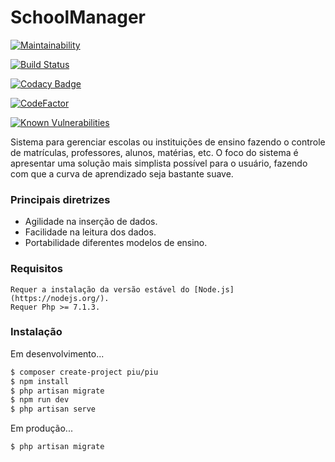 # SchoolManager

[![Maintainability](https://api.codeclimate.com/v1/badges/d5755aea0800cbdf5c96/maintainability)](https://codeclimate.com/github/JJS4ntos/SchoolManager/maintainability)

[![Build Status](https://travis-ci.org/JJS4ntos/SchoolManager.svg?branch=master)](https://travis-ci.org/JJS4ntos/SchoolManager)

[![Codacy Badge](https://api.codacy.com/project/badge/Grade/ac3402e466834c1c8b89c80b256f4e11)](https://www.codacy.com/app/JJS4ntos/SchoolManager?utm_source=github.com&amp;utm_medium=referral&amp;utm_content=JJS4ntos/SchoolManager&amp;utm_campaign=Badge_Grade)

[![CodeFactor](https://www.codefactor.io/repository/github/jjs4ntos/schoolmanager/badge/master)](https://www.codefactor.io/repository/github/jjs4ntos/schoolmanager/overview/master)

[![Known Vulnerabilities](https://snyk.io/test/github/JJS4ntos/Piu/badge.svg?targetFile=package.json)](https://snyk.io/test/github/JJS4ntos/Piu?targetFile=package.json)


Sistema para gerenciar escolas ou instituições de ensino fazendo o controle de matrículas, professores, alunos, matérias, etc. O foco do sistema é apresentar uma solução mais simplista possível para o usuário, fazendo com que a curva de aprendizado seja bastante suave.

### Principais diretrizes

  - Agilidade na inserção de dados.
  - Facilidade na leitura dos dados.
  - Portabilidade diferentes modelos de ensino.


### Requisitos

    Requer a instalação da versão estável do [Node.js](https://nodejs.org/).
    Requer Php >= 7.1.3.

### Instalação

Em desenvolvimento...

```sh
$ composer create-project piu/piu
$ npm install
$ php artisan migrate
$ npm run dev
$ php artisan serve
```

Em produção...

```sh
$ php artisan migrate
```
